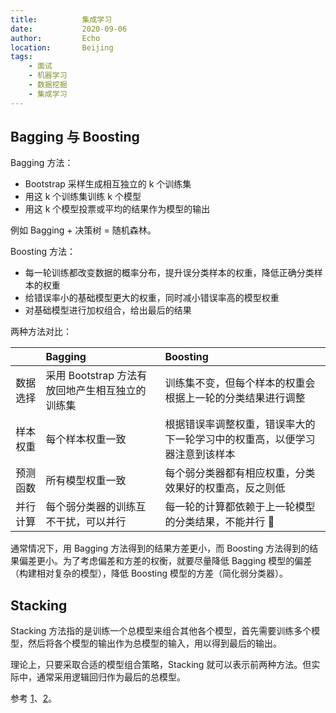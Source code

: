 ```yaml
---
title:          集成学习
date:           2020-09-06
author:         Echo
location:       Beijing 
tags: 
    - 面试
    - 机器学习
    - 数据挖掘
    - 集成学习
---
```


## Bagging 与 Boosting

Bagging 方法：

* Bootstrap 采样生成相互独立的 k 个训练集
* 用这 k 个训练集训练 k 个模型
* 用这 k 个模型投票或平均的结果作为模型的输出

例如 Bagging + 决策树 = 随机森林。

Boosting 方法：

* 每一轮训练都改变数据的概率分布，提升误分类样本的权重，降低正确分类样本的权重
* 给错误率小的基础模型更大的权重，同时减小错误率高的模型权重
* 对基础模型进行加权组合，给出最后的结果

两种方法对比：

| | Bagging | Boosting |
|:--:|:-----|:--------|
| 数据选择 | 采用 Bootstrap 方法有放回地产生相互独立的训练集 | 训练集不变，但每个样本的权重会根据上一轮的分类结果进行调整 |
| 样本权重 | 每个样本权重一致 | 根据错误率调整权重，错误率大的下一轮学习中的权重高，以便学习器注意到该样本 |
| 预测函数 | 所有模型权重一致 | 每个弱分类器都有相应权重，分类效果好的权重高，反之则低 |
| 并行计算 | 每个弱分类器的训练互不干扰，可以并行 | 每一轮的计算都依赖于上一轮模型的分类结果，不能并行 :no_good: |

通常情况下，用 Bagging 方法得到的结果方差更小，而 Boosting 方法得到的结果偏差更小。为了考虑偏差和方差的权衡，就要尽量降低 Bagging 模型的偏差（构建相对复杂的模型），降低 Boosting 模型的方差（简化弱分类器）。

## Stacking

Stacking 方法指的是训练一个总模型来组合其他各个模型，首先需要训练多个模型，然后将各个模型的输出作为总模型的输入，用以得到最后的输出。

理论上，只要采取合适的模型组合策略，Stacking 就可以表示前两种方法。但实际中，通常采用逻辑回归作为最后的总模型。

参考 [1](https://medium.com/@pkqiang49/%E4%B8%80%E6%96%87%E7%9C%8B%E6%87%82%E9%9B%86%E6%88%90%E5%AD%A6%E4%B9%A0-%E8%AF%A6%E8%A7%A3-bagging-boosting-%E4%BB%A5%E5%8F%8A%E4%BB%96%E4%BB%AC%E7%9A%84-4-%E7%82%B9%E5%8C%BA%E5%88%AB-6e3c72df05b8)、[2](https://zhuanlan.zhihu.com/p/27689464)。